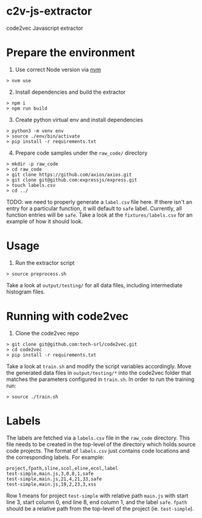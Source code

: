 # c2v-js-extractor
code2vec Javascript extractor

# Prepare the environment

1. Use correct Node version via [nvm][nvm]

```
> nvm use
```

[nvm]: https://github.com/nvm-sh/nvm

2. Install dependencies and build the extractor

```
> npm i
> npm run build
```

3. Create python virtual env and install dependencies

```
> python3 -m venv env
> source ./env/bin/activate
> pip install -r requirements.txt
```

4. Prepare code samples under the `raw_code/` directory 

```
> mkdir -p raw_code
> cd raw_code
> git clone https://github.com/axios/axios.git 
> git clone git@github.com:expressjs/express.git
> touch labels.csv
> cd ../
```

TODO: we need to properly generate a `label.csv` file here. If there isn't an entry for a particular function, it will default to `safe` label. 
Currently, all function entries will be `safe`. Take a look at the `fixtures/labels.csv` for an example of how it should look.

# Usage

1. Run the extractor script 

```
> source preprocess.sh
```

Take a look at `output/testing/` for all data files, including intermediate histogram files.

# Running with code2vec

1. Clone the code2vec repo

```
> git clone git@github.com:tech-srl/code2vec.git
> cd code2vec
> pip install -r requirements.txt
```

Take a look at `train.sh` and modify the script variables accordingly. Move the generated data files in `output/testing/*` into the code2vec folder that matches the parameters configured in `train.sh`. In order to run the training run:

```
> source ./train.sh
```


# Labels

The labels are fetched via a `labels.csv` file in the `raw_code` directory. This file needs to be created in the top-level of the directory which holds source code projects.
The format of `labels.csv` just contains code locations and the corresponding labels. For example:

```
project,fpath,sline,scol,eline,ecol,label
test-simple,main.js,3,0,8,1,safe
test-simple,main.js,21,4,21,33,safe
test-simple,main.js,19,2,23,3,xss
```

Row 1 means for project `test-simple` with relative path `main.js` with start line 3, start column 0, end line 8, end column 1, and the label `safe`.
`fpath` should be a relative path from the top-level of the project (ie. `test-simple`).
